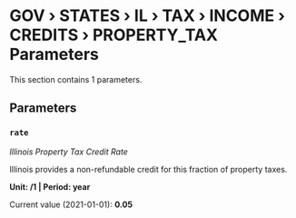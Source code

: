 # GOV › STATES › IL › TAX › INCOME › CREDITS › PROPERTY_TAX Parameters

This section contains 1 parameters.

## Parameters

### `rate`
*Illinois Property Tax Credit Rate*

Illinois provides a non-refundable credit for this fraction of property taxes.

**Unit: /1 | Period: year**

Current value (2021-01-01): **0.05**

